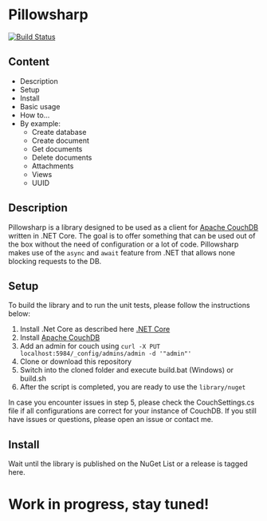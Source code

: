 # Pillowsharp

[![Build Status](https://travis-ci.org/Dev-Owl/pillowsharp.svg?branch=master)](https://travis-ci.org/Dev-Owl/pillowsharp)

## Content
* Description
* Setup
* Install
* Basic usage
* How to...
* By example:
  * Create database
  * Create document
  * Get documents
  * Delete documents
  * Attachments
  * Views
  * UUID

## Description
Pillowsharp is a library designed to be used as a client for [Apache CouchDB](https://github.com/apache/couchdb) written in .NET Core. The goal is to offer something that can be used out of the box without the need of configuration or a lot of code. Pillowsharp makes use of the `async` and `await` feature from .NET that allows none blocking requests to the DB.

## Setup
To build the library and to run the unit tests, please follow the instructions below:
1. Install .Net Core as described here [.NET Core](https://www.microsoft.com/net/download/core)
2. Install [Apache CouchDB](https://github.com/apache/couchdb)
3. Add an admin for couch using `curl -X PUT localhost:5984/_config/admins/admin -d '"admin"'`
4. Clone or download this repository 
5. Switch into the cloned folder and execute build.bat (Windows) or build.sh
6. After the script is completed, you are ready to use the `library/nuget`

In case you encounter issues in step 5, please check the CouchSettings.cs file if all configurations are correct for your instance of CouchDB. If you still have issues or questions, please open an issue or contact me.

## Install
Wait until the library is published on the NuGet List or a release is tagged here.

# Work in progress, stay tuned!

